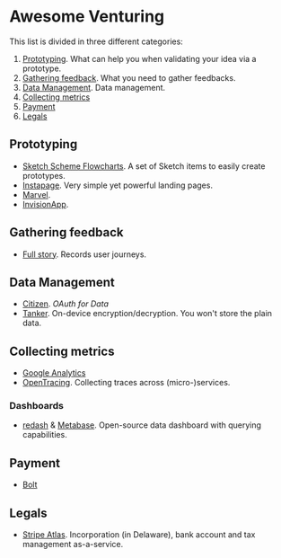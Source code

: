 # Awesome Venturing

This list is divided in three different categories:
1. [Prototyping](#prototyping). What can help you when validating your idea via a prototype.
1. [Gathering feedback](#gathering-feedback). What you need to gather feedbacks.
1. [Data Management](#data-management). Data management. 
1. [Collecting metrics](#collecting-metrics)
1. [Payment](#payment)
1. [Legals](#legals)

## Prototyping

- [Sketch Scheme Flowcharts](http://scheme.kkuistore.com). A set of Sketch items to easily create prototypes.
- [Instapage](https://instapage.com). Very simple yet powerful landing pages.
- [Marvel](https://marvelapp.com/).
- [InvisionApp](https://www.invisionapp.com/).

## Gathering feedback

- [Full story](https://www.fullstory.com/). Records user journeys.

## Data Management

- [Citizen](https://www.citizen.is/). _OAuth for Data_
- [Tanker](https://tanker.io). On-device encryption/decryption. You won't store the plain data.

## Collecting metrics

- [Google Analytics](https://analytics.google.com)
- [OpenTracing](http://opentracing.io/). Collecting traces across (micro-)services.

### Dashboards

- [redash](https://redash.io/) & [Metabase](https://metabase.io). Open-source data dashboard with querying capabilities.

## Payment

- [Bolt](https://bolt.com/)

## Legals

- [Stripe Atlas](https://stripe.com/atlas). Incorporation (in Delaware), bank account and tax management as-a-service.

